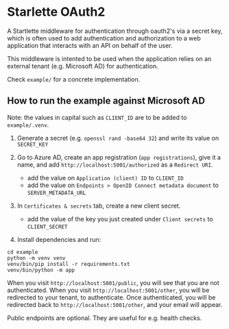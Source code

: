 # Starlette OAuth2

A Startlette middleware for authentication through oauth2's via a secret key, which is often used to add authentication and authorization to a web application that interacts with an API on behalf of the user.

This middleware is intented to be used when the application relies on an external tenant (e.g. Microsoft AD) for authentication.

Check `example/` for a concrete implementation.

## How to run the example against Microsoft AD

Note: the values in capital such as `CLIENT_ID` are to be added to `example/.venv`.

1. Generate a secret (e.g. `openssl rand -base64 32`) and write its value on `SECRET_KEY`

2. Go to Azure AD, create an app registration (`app registrations`), give it a name, and add `http://localhost:5001/authorized` as a `Redirect URI`.
    * add the value on `Application (client) ID` to `CLIENT_ID`
    * add the value on `Endpoints > OpenID Connect metadata document` to `SERVER_METADATA_URL`

3. In `Certificates & secrets` tab, create a new client secret.
    * add the value of the key you just created under `Client secrets` to `CLIENT_SECRET`

4. Install dependencies and run:

```
cd example
python -m venv venv
venv/bin/pip install -r requirements.txt
venv/bin/python -m app
```

When you visit `http://localhost:5001/public`, you will see that you are not authenticated.
When you visit `http://localhost:5001/other`, you will be redirected to your tenant, to authenticate. Once authenticated, you will be redirected back to `http://localhost:5001/other`, and your email will appear.

Public endpoints are optional. They are useful for e.g. health checks.
